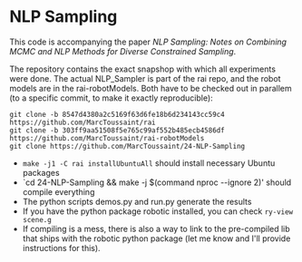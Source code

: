 # NLP Sampling

This code is accompanying the paper *NLP Sampling: Notes on Combining
MCMC and NLP Methods for Diverse Constrained Sampling*.

The repository contains the exact snapshop with which all experiments were
done. The actual NLP_Sampler is part of the rai repo, and the robot
models are in the rai-robotModels. Both have to be checked out in
parallem (to a specific commit, to make it exactly reproducible):

```
git clone -b 8547d4380a2c5169f63d6fe18b6d234143cc59c4 https://github.com/MarcToussaint/rai
git clone -b 303ff9aa51508f5e765c99af552b485ecb4586df https://github.com/MarcToussaint/rai-robotModels
git clone https://github.com/MarcToussaint/24-NLP-Sampling
```

* `make -j1 -C rai installUbuntuAll` should install necessary Ubuntu
 packages
* `cd 24-NLP-Sampling && make -j $(command nproc --ignore 2)' should compile everything
* The python scripts demos.py and run.py generate the results
* If you have the python package robotic installed, you can check
  `ry-view scene.g`
* If compiling is a mess, there is also a way to link to the pre-compiled
  lib that ships with the robotic python package (let me know and I'll
  provide instructions for this).
